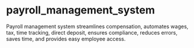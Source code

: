 # payroll_management_system
Payroll management system streamlines compensation, automates wages, tax, time tracking, direct deposit, ensures compliance, reduces errors, saves time, and provides easy employee access.
